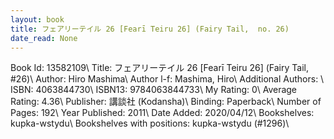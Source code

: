 ```yaml
---
layout: book
title: フェアリーテイル 26 [Fearī Teiru 26] (Fairy Tail,  no. 26)
date_read: None
---
```


Book Id: 13582109\ 
Title: フェアリーテイル 26 [Fearī Teiru 26] (Fairy Tail, #26)\ 
Author: Hiro Mashima\ 
Author l-f: Mashima, Hiro\ 
Additional Authors: \ 
ISBN: 4063844730\ 
ISBN13: 9784063844733\ 
My Rating: 0\ 
Average Rating: 4.36\ 
Publisher: 講談社 (Kodansha)\ 
Binding: Paperback\ 
Number of Pages: 192\ 
Year Published: 2011\ 
Date Added: 2020/04/12\ 
Bookshelves: kupka-wstydu\ 
Bookshelves with positions: kupka-wstydu (#1296)\ 

